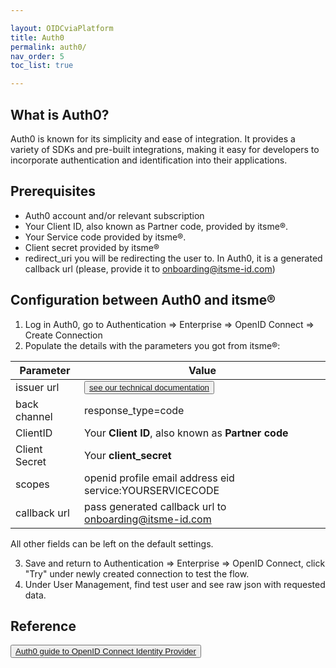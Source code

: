 ```yaml
---

layout: OIDCviaPlatform
title: Auth0
permalink: auth0/
nav_order: 5
toc_list: true

---
```


## What is Auth0?

Auth0 is known for its simplicity and ease of integration. It provides a variety of SDKs and pre-built integrations, making it easy for developers to incorporate authentication and identification into their applications.

## Prerequisites

* Auth0 account and/or relevant subscription
* Your Client ID, also known as Partner code, provided by itsme®.
* Your Service code provided by itsme®.
* Client secret provided by itsme®
* redirect_uri you will be redirecting the user to. In Auth0, it is a generated callback url (please, provide it to onboarding@itsme-id.com)

## Configuration between Auth0 and itsme®
1. Log in Auth0, go to Authentication => Enterprise => OpenID Connect => Create Connection
2. Populate the details with the parameters you got from itsme®:

| Parameter | Value |
| --- | --- |
| issuer url | <button type="button"><a href="https://belgianmobileid.github.io/doc/authentication/#itsme-discovery-document" target="blank">see our technical documentation</a></button>   |
| back channel | response_type=code |
| ClientID | Your **Client ID**, also known as **Partner code** |
| Client Secret | Your **client_secret** |
| scopes | openid profile email address eid service:YOURSERVICECODE |
| callback url | pass generated callback url to onboarding@itsme-id.com |

All other fields can be left on the default settings.

3. Save and return to Authentication => Enterprise => OpenID Connect, click "Try" under newly created connection to test the flow.
4. Under User Management, find test user and see raw json with requested data.

## Reference
<button type="button"><a href="https://auth0.com/docs/authenticate/identity-providers/enterprise-identity-providers/oidc" target="blank">Auth0 guide to OpenID Connect Identity Provider</a></button>